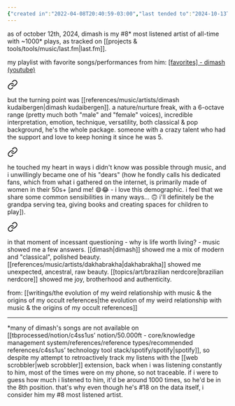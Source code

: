 ```yaml
---
{"created in":"2022-04-08T20:40:59-03:00","last tended to":"2024-10-13T00:32:39-03:00","tags":["music","artist","🌿","classical","folk","popart"],"dg-publish":true,"permalink":"/references/music/artists/dimash-kudaibergen/","dgPassFrontmatter":true,"created":"2022-04-08T20:40:59.210-03:00","updated":"2024-10-13T00:32:39.003-03:00"}
---
```


as of october 12th, 2024, dimash is my #8* most listened artist of all-time with ~1000* plays, as tracked on [[projects & tools/tools/music/last.fm\|last.fm]].

my playlist with favorite songs/performances from him: [\[favorites\] - dimash (youtube)](https://www.youtube.com/playlist?list=PLnpPY4NV-19zeq1A_Ilz7sflYTuskqWMw)


<div class="transclusion internal-embed is-loaded"><a class="markdown-embed-link" href="/writings/the-evolution-of-my-weird-relationship-with-music-and-the-origins-of-my-occult-references/#98c610" aria-label="Open link"><svg xmlns="http://www.w3.org/2000/svg" width="24" height="24" viewBox="0 0 24 24" fill="none" stroke="currentColor" stroke-width="2" stroke-linecap="round" stroke-linejoin="round" class="svg-icon lucide-link"><path d="M10 13a5 5 0 0 0 7.54.54l3-3a5 5 0 0 0-7.07-7.07l-1.72 1.71"></path><path d="M14 11a5 5 0 0 0-7.54-.54l-3 3a5 5 0 0 0 7.07 7.07l1.71-1.71"></path></svg></a><div class="markdown-embed">



but the turning point was [[references/music/artists/dimash kudaibergen\|dimash kudaibergen]]. a nature/nurture freak, with a 6-octave range (pretty much both "male" and "female" voices), incredible interpretation, emotion, technique, versatility, both classical & pop background, he's the whole package. someone with a crazy talent who had the support and love to keep honing it since he was 5. 

</div></div>


<div class="transclusion internal-embed is-loaded"><a class="markdown-embed-link" href="/writings/the-evolution-of-my-weird-relationship-with-music-and-the-origins-of-my-occult-references/#a7293a" aria-label="Open link"><svg xmlns="http://www.w3.org/2000/svg" width="24" height="24" viewBox="0 0 24 24" fill="none" stroke="currentColor" stroke-width="2" stroke-linecap="round" stroke-linejoin="round" class="svg-icon lucide-link"><path d="M10 13a5 5 0 0 0 7.54.54l3-3a5 5 0 0 0-7.07-7.07l-1.72 1.71"></path><path d="M14 11a5 5 0 0 0-7.54-.54l-3 3a5 5 0 0 0 7.07 7.07l1.71-1.71"></path></svg></a><div class="markdown-embed">



he touched my heart in ways i didn't know was possible through music, and i unwillingly became one of his "dears" (how he fondly calls his dedicated fans, which from what i gathered on the internet, is primarily made of women in their 50s+ [and me! 😄😂 - i love this demographic. i feel that we share some common sensibilities in many ways... 🙃 i'll definitely be the grandpa serving tea, giving books and creating spaces for children to play]). 

</div></div>


<div class="transclusion internal-embed is-loaded"><a class="markdown-embed-link" href="/writings/the-evolution-of-my-weird-relationship-with-music-and-the-origins-of-my-occult-references/#815905" aria-label="Open link"><svg xmlns="http://www.w3.org/2000/svg" width="24" height="24" viewBox="0 0 24 24" fill="none" stroke="currentColor" stroke-width="2" stroke-linecap="round" stroke-linejoin="round" class="svg-icon lucide-link"><path d="M10 13a5 5 0 0 0 7.54.54l3-3a5 5 0 0 0-7.07-7.07l-1.72 1.71"></path><path d="M14 11a5 5 0 0 0-7.54-.54l-3 3a5 5 0 0 0 7.07 7.07l1.71-1.71"></path></svg></a><div class="markdown-embed">



in that moment of incessant questioning - why is life worth living? - music showed me a few answers. [[dimash\|dimash]] showed me a mix of modern and "classical", polished beauty. [[references/music/artists/dakhabrakha\|dakhabrakha]] showed me unexpected, ancestral, raw beauty. [[topics/art/brazilian nerdcore\|brazilian nerdcore]] showed me joy, brotherhood and authenticity. 

</div></div>


from: [[writings/the evolution of my weird relationship with music & the origins of my occult references\|the evolution of my weird relationship with music & the origins of my occult references]]

---
\*many of dimash's songs are not available on [[tbprocessed/notion/c4ss1us’ notion/50.000ft - core/knowledge management system/references/reference types/recommended references/c4ss1us’ technology tool stack/spotify/spotify\|spotify]], so despite my attempt to retroactively track my listens with the [[web scrobbler\|web scrobbler]] extension, back when i was listening constantly to him, most of the times  were on my phone, so not traceable. if i were to guess how much i listened to him, it'd be around 1000 times, so he'd be in the 8th position. that's why even though he's #18 on the data itself, i consider him my #8 most listened artist.